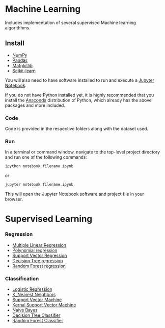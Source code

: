 
# Machine Learning

Includes implementation of several supervised Machine learning algorithhms.


## Install

 - [NumPy](https://numpy.org/)
 - [Pandas](http://pandas.pydata.org/)
 - [Matplotlib](https://matplotlib.org/)
 - [Scikit-learn](https://scikit-learn.org/stable/)

You will also need to have software installed to run and execute a [Jupyter Notebook](http://jupyter.org/install.html).

If you do not have Python installed yet, it is highly recommended that you install the [Anaconda](https://www.anaconda.com/download/) distribution of Python, which already has the above packages and more included. 

### Code

Code is provided in the respective folders along with the dataset used.

### Run

In a terminal or command window, navigate to the top-level project directory and run one of the following commands:

```bash
ipython notebook filename.ipynb
```  
or
```bash
jupyter notebook filename.ipynb
```

This will open the Jupyter Notebook software and project file in your browser.

# Supervised Learning
### Regression
- [Multiple Linear Regression](https://github.com/tharika01/Machine-Learning/blob/main/Regression/multiple_linear_regression.ipynb)
- [Polynomial regression](https://github.com/tharika01/Machine-Learning/blob/main/Regression/polynomial_regression.ipynb)
- [Support Vector Regression](https://github.com/tharika01/Machine-Learning/blob/main/Regression/support_vector_regression.ipynb)
- [Decision Tree regression](https://github.com/tharika01/Machine-Learning/blob/main/Regression/decision_tree_regression.ipynb)
- [Random Forest regression](https://github.com/tharika01/Machine-Learning/blob/main/Regression/random_forest_regression.ipynb)

### Classification

- [Logistic Regression](https://github.com/tharika01/Machine-Learning/blob/main/Classification/logistic_regression.ipynb)
- [K_Nearest Neighbors](https://github.com/tharika01/Machine-Learning/blob/main/Classification/knn.ipynb)
- [Support Vector Machine](https://github.com/tharika01/Machine-Learning/blob/main/Classification/svm.ipynb)
- [Kernal Support Vector Machine](https://github.com/tharika01/Machine-Learning/blob/main/Classification/kernal_svm.ipynb)
- [Naive Bayes](https://github.com/tharika01/Machine-Learning/blob/main/Classification/Naive_bayes.ipynb)
- [Decision Tree Classifier](https://github.com/tharika01/Machine-Learning/blob/main/Classification/Decision%20Tree%20Classification.ipynb)
- [Random Forest Classifier]()

